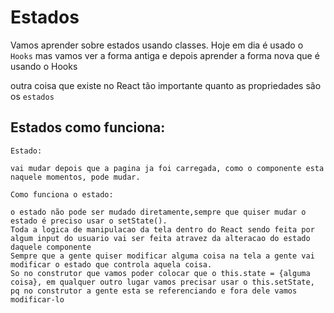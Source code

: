# Estados

Vamos aprender sobre estados usando classes.
Hoje em dia é usado o `Hooks` mas vamos ver a forma antiga e depois aprender a forma nova que é usando o Hooks

outra coisa que existe no React tão importante quanto as propriedades são os `estados`

## Estados como funciona:

`Estado: `
    
    vai mudar depois que a pagina ja foi carregada, como o componente esta naquele momentos, pode mudar.

`Como funciona o estado: `

    o estado não pode ser mudado diretamente,sempre que quiser mudar o estado é preciso usar o setState().
    Toda a logica de manipulacao da tela dentro do React sendo feita por algum input do usuario vai ser feita atravez da alteracao do estado daquele componente
    Sempre que a gente quiser modificar alguma coisa na tela a gente vai modificar o estado que controla aquela coisa.
    So no construtor que vamos poder colocar que o this.state = {alguma coisa}, em qualquer outro lugar vamos precisar usar o this.setState, pq no construtor a gente esta se referenciando e fora dele vamos modificar-lo
